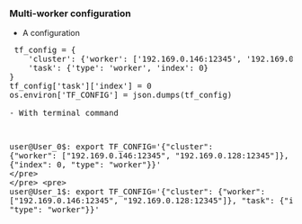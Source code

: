### Multi-worker configuration

- A configuration
<pre>
 tf_config = {
    'cluster': {'worker': ['192.169.0.146:12345', '192.169.0.128:12345']},
    'task': {'type': 'worker', 'index': 0}
}
tf_config['task']['index'] = 0
os.environ['TF_CONFIG'] = json.dumps(tf_config)
 
- With terminal command
</pre> <pre>
user@User_0$: export TF_CONFIG='{"cluster": {"worker": ["192.169.0.146:12345", "192.169.0.128:12345"]}, "task": {"index": 0, "type": "worker"}}'
</pre> 
</pre> <pre>
user@User_1$: export TF_CONFIG='{"cluster": {"worker": ["192.169.0.146:12345", "192.169.0.128:12345"]}, "task": {"index": 1, "type": "worker"}}'
</pre> 



